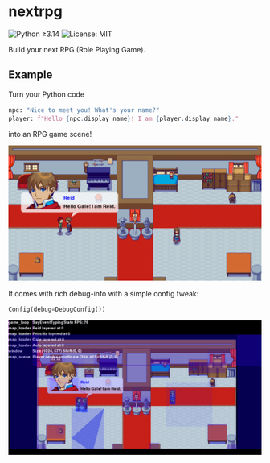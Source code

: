 # nextrpg

![Python ≥3.14](https://img.shields.io/badge/python-%E2%89%A53.14-blue.svg)
![License: MIT](https://img.shields.io/badge/License-MIT-green.svg)

Build your next RPG (Role Playing Game).

## Example

Turn your Python code

```python
npc: "Nice to meet you! What's your name?"
player: f"Hello {npc.display_name}! I am {player.display_name}."
```

into an RPG game scene!

![img.png](example/screenshot/scene.png)

It comes with rich debug-info with a simple config tweak:

```python
Config(debug=DebugConfig())
```

![img.png](example/screenshot/debug.png)